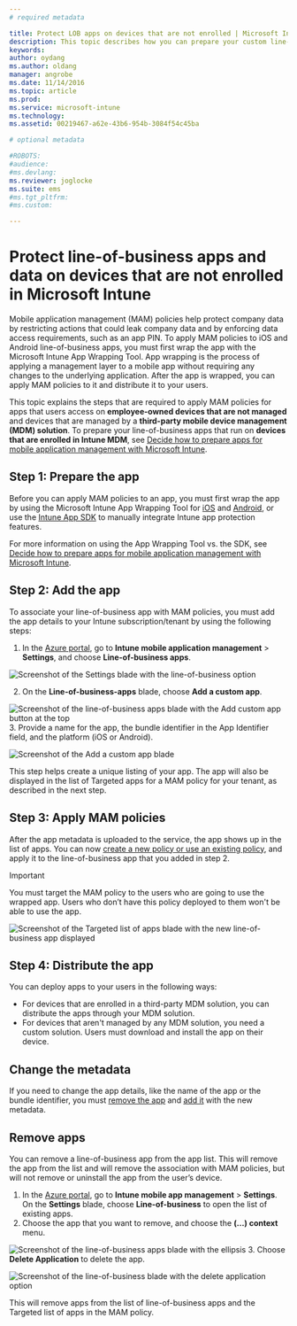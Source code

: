 ```yaml
---
# required metadata

title: Protect LOB apps on devices that are not enrolled | Microsoft Intune
description: This topic describes how you can prepare your custom line-of-business apps so you can apply mobile application management policies that can help prevent data loss.
keywords:
author: oydangms.author: oldangmanager: angrobe
ms.date: 11/14/2016
ms.topic: article
ms.prod:
ms.service: microsoft-intune
ms.technology:
ms.assetid: 00219467-a62e-43b6-954b-3084f54c45ba

# optional metadata

#ROBOTS:
#audience:
#ms.devlang:
ms.reviewer: joglocke
ms.suite: ems
#ms.tgt_pltfrm:
#ms.custom:

---
```


# Protect line-of-business apps and data on devices that are not enrolled in Microsoft Intune

Mobile application management (MAM) policies help protect company data by restricting actions that could leak company data and by enforcing data access requirements, such as an app PIN. To apply MAM policies to iOS and Android line-of-business apps, you must first wrap the app with the Microsoft Intune App Wrapping Tool. App wrapping is the process of applying a management layer to a mobile app without requiring any changes to the underlying application. After the app is wrapped, you can apply MAM policies to it and distribute it to your users.  

This topic explains the steps that are required to apply MAM policies for apps that users access on **employee-owned devices that are not managed** and devices that are managed by a **third-party mobile device management (MDM) solution**.  To prepare your line-of-business apps that run on **devices that are enrolled in Intune MDM**, see [Decide how to prepare apps for mobile application management with Microsoft Intune](decide-how-to-prepare-apps-for-mobile-application-management-with-microsoft-intune.md).


##  Step 1: Prepare the app

Before you can apply MAM policies to an app, you must first wrap the app by using the Microsoft Intune App Wrapping Tool for [iOS](prepare-ios-apps-for-mobile-application-management-with-the-microsoft-intune-app-wrapping-tool) and [Android](prepare-android-apps-for-mobile-application-management-with-the-microsoft-intune-app-wrapping-tool), or use the [Intune App SDK](/../develop/intune-app-sdk) to manually integrate Intune app protection features.

For more information on using the App Wrapping Tool vs. the SDK, see [Decide how to prepare apps for mobile application management with Microsoft Intune](decide-how-to-prepare-apps-for-mobile-application-management-with-microsoft-intune).

## Step 2: Add the app

To associate your line-of-business app with MAM policies, you must add the app details to your Intune subscription/tenant by using the following steps:

1. In the [Azure portal](https://portal.azure.com/), go to **Intune mobile application management** > **Settings**, and choose **Line-of-business apps**.

  ![Screenshot of the Settings blade with the line-of-business option](../media/mam-azure-portal-lob-on-settings.png)

2. On the **Line-of-business-apps** blade, choose **Add a custom app**.

  ![Screenshot of the line-of-business apps blade with the Add custom app button at the top](../media/mam-azure-portal-add-lob-app-action.png)
3.	Provide a name for the app, the bundle identifier in the App Identifier field, and the platform (iOS or Android).

  ![Screenshot of the Add a custom app blade](../media/mam-azure-portal-add-app-details.png)

  This step helps create a unique listing of your app. The app will also be displayed in the list of Targeted apps for a MAM policy for your tenant, as described in the next step.

## Step 3: Apply MAM policies
After the app metadata is uploaded to the service, the app shows up in the list of apps. You can now [create a new policy or use an existing policy](create-and-deploy-mobile-app-management-policies-with-microsoft-intune.md), and apply it to the line-of-business app that you added in step 2.

>[!IMPORTANT]
>You must target the MAM policy to the users who are going to use the wrapped app.  Users who don’t have this policy deployed to them won't be able to use the app.


  ![Screenshot of the Targeted list of apps blade with the new line-of-business app displayed](../media/mam-azure-portal-lob-on-targeted-app-list.png)
## Step 4: Distribute the app
You can deploy apps to your users in the following ways:
* For devices that are enrolled in a third-party MDM solution, you can distribute the apps through your MDM solution.
* For devices that aren't managed by any MDM solution, you need a custom solution. Users must download and install the app on their device.

## Change the metadata
If you need to change the app details, like the name of the app or the bundle identifier, you must [remove the app](#remove-apps) and [add it](#step-2-add-the-app) with the new metadata.

##  Remove apps
You can remove a line-of-business app from the app list. This will remove the app from the list and will remove the association with MAM policies, but will not remove or uninstall the app from the user’s device.  

1.	In the [Azure portal](https://portal.azure.com/), go to **Intune mobile app management** > **Settings**. On the **Settings** blade, choose **Line-of-business** to open the list of existing apps.  
2.	Choose the app that you want to remove, and choose the **(…) context** menu.

  ![Screenshot of the line-of-business apps blade with the ellipsis](../media/mam-azure-portal-lob-context-menu.png)
3.	Choose **Delete Application** to delete the app.

  ![Screenshot of the line-of-business blade with the delete application option](../media/mam-azure-portal-delete-app.png)

  This will remove apps from the list of line-of-business apps and the Targeted list of apps in the MAM policy.

